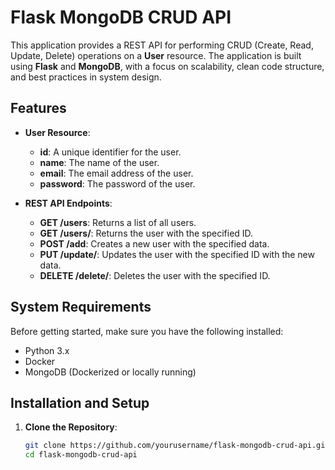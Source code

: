 # Flask MongoDB CRUD API

This application provides a REST API for performing CRUD (Create, Read, Update, Delete) operations on a **User** resource. The application is built using **Flask** and **MongoDB**, with a focus on scalability, clean code structure, and best practices in system design.

## Features

- **User Resource**:
  - **id**: A unique identifier for the user.
  - **name**: The name of the user.
  - **email**: The email address of the user.
  - **password**: The password of the user.

- **REST API Endpoints**:
  - **GET /users**: Returns a list of all users.
  - **GET /users/<id>**: Returns the user with the specified ID.
  - **POST /add**: Creates a new user with the specified data.
  - **PUT /update/<id>**: Updates the user with the specified ID with the new data.
  - **DELETE /delete/<id>**: Deletes the user with the specified ID.

## System Requirements

Before getting started, make sure you have the following installed:

- Python 3.x
- Docker
- MongoDB (Dockerized or locally running)

## Installation and Setup

1. **Clone the Repository**:
   ```bash
   git clone https://github.com/yourusername/flask-mongodb-crud-api.git
   cd flask-mongodb-crud-api

